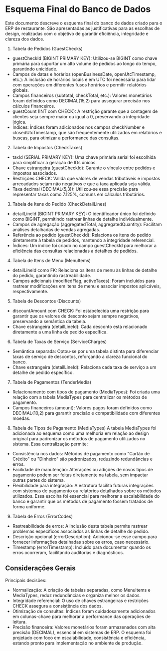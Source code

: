 # Esquema Final do Banco de Dados 
Este documento descreve o esquema final do banco de dados criado para o ERP de restaurante. São apresentadas as justificativas para as escolhas de design, realizadas com o objetivo de garantir eficiência, integridade e clareza dos dados.

1. Tabela de Pedidos (GuestChecks)
- guestCheckId (BIGINT PRIMARY KEY): Utilizou-se BIGINT como chave primária para suportar um alto volume de pedidos ao longo do tempo, garantindo unicidade.
- Campos de datas e horários (openBusinessDate, openUtcTimestamp, etc.): A inclusão de horários locais e em UTC foi necessária para lidar com operações em diferentes fusos horários e permitir relatórios globais.
- Campos financeiros (subtotal, checkTotal, etc.): Valores monetários foram definidos como DECIMAL(15,2) para assegurar precisão nos cálculos financeiros.
- guestCount (INT com CHECK): A restrição garante que a contagem de clientes seja sempre maior ou igual a 0, preservando a integridade lógica.
- Índices: Índices foram adicionados nos campos checkNumber e closedUtcTimestamp, que são frequentemente utilizados em relatórios e buscas, para otimizar a performance das consultas.

2. Tabela de Impostos (CheckTaxes)
- taxId (SERIAL PRIMARY KEY): Uma chave primária serial foi escolhida para simplificar a geração de IDs únicos.
- Chave estrangeira (guestCheckId): Garante o vínculo entre pedidos e impostos associados.
- Restrições CHECK: Valida que valores de vendas tributáveis e impostos arrecadados sejam não negativos e que a taxa aplicada seja válida.
- Taxa decimal (DECIMAL(5,3)): Utilizou-se essa precisão para representar taxas como 7.125%, comuns em cálculos tributários.

3. Tabela de Itens do Pedido (CheckDetailLines)
- detailLineId (BIGINT PRIMARY KEY): O identificador único foi definido como BIGINT, permitindo rastrear linhas de detalhe individualmente.
- Campos de agregação (aggregatedTotal, aggregatedQuantity): Facilitam análises detalhadas de vendas agregadas.
- Referência ao pedido (guestCheckId): Relaciona os itens do pedido diretamente à tabela de pedidos, mantendo a integridade referencial.
- Índices: Um índice foi criado no campo guestCheckId para melhorar a eficiência das consultas relacionadas a detalhes de pedidos.

4. Tabela de Itens de Menu (MenuItems)
- detailLineId como FK: Relaciona os itens de menu às linhas de detalhe do pedido, garantindo rastreabilidade.
- Campos adicionais (modifiedFlag, activeTaxes): Foram incluídos para rastrear modificações em itens de menu e associar impostos aplicáveis, respectivamente.

5. Tabela de Descontos (Discounts)
- discountAmount com CHECK: Foi estabelecida uma restrição para garantir que os valores de desconto sejam sempre negativos, preservando a semântica da tabela.
- Chave estrangeira (detailLineId): Cada desconto está relacionado diretamente a uma linha de pedido específica.

6. Tabela de Taxas de Serviço (ServiceCharges)
- Semântica separada: Optou-se por uma tabela distinta para diferenciar taxas de serviço de descontos, reforçando a clareza funcional do banco.
- Chave estrangeira (detailLineId): Relaciona cada taxa de serviço a um detalhe de pedido específico.

7. Tabela de Pagamentos (TenderMedia)
- Relacionamento com tipos de pagamento (MediaTypes): Foi criada uma relação com a tabela MediaTypes para centralizar os métodos de pagamento.
- Campos financeiros (amount): Valores pagos foram definidos como DECIMAL(10,2) para garantir precisão e compatibilidade com diferentes moedas.

8. Tabela de Tipos de Pagamento (MediaTypes)
A tabela MediaTypes foi adicionada ao esquema como uma melhoria em relação ao design original para padronizar os métodos de pagamento utilizados no sistema. Essa centralização permite:
- Consistência nos dados: Métodos de pagamento como "Cartão de Crédito" ou "Dinheiro" são padronizados, reduzindo redundâncias e erros.
- Facilidade de manutenção: Alterações ou adições de novos tipos de pagamento podem ser feitas diretamente na tabela, sem impactar outras partes do sistema.
- Flexibilidade para integração: A estrutura facilita futuras integrações com sistemas de pagamento ou relatórios detalhados sobre os métodos utilizados.
Essa escolha foi essencial para melhorar a escalabilidade do banco e garantir que os métodos de pagamento fossem tratados de forma uniforme.

9. Tabela de Erros (ErrorCodes)
- Rastreabilidade de erros: A inclusão desta tabela permite rastrear problemas específicos associados às linhas de detalhe do pedido.
- Descrição opcional (errorDescription): Adicionou-se esse campo para fornecer informações detalhadas sobre os erros, caso necessário.
- Timestamp (errorTimestamp): Incluído para documentar quando os erros ocorreram, facilitando auditorias e diagnósticos.

## Considerações Gerais
Principais decisões:
- Normalização: A criação de tabelas separadas, como MenuItems e MediaTypes, reduz redundâncias e organiza melhor os dados.
- Integridade referencial: O uso de chaves estrangeiras e restrições CHECK assegura a consistência dos dados.
- Otimização de consultas: Índices foram cuidadosamente adicionados em colunas-chave para melhorar a performance das operações de leitura.
- Precisão financeira: Valores monetários foram armazenados com alta precisão (DECIMAL), essencial em sistemas de ERP.
O esquema foi projetado com foco em escalabilidade, consistência e eficiência, estando pronto para implementação no ambiente de produção.


